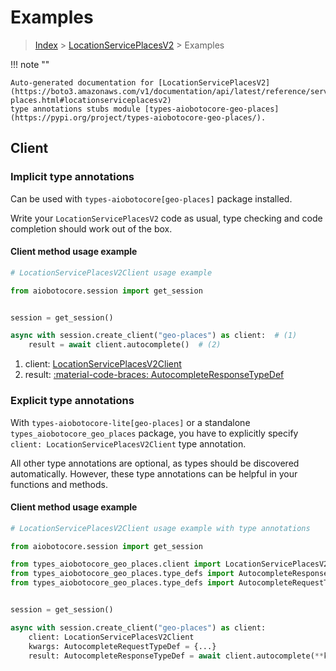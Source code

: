 # Examples

> [Index](../README.md) > [LocationServicePlacesV2](./README.md) > Examples

!!! note ""

    Auto-generated documentation for [LocationServicePlacesV2](https://boto3.amazonaws.com/v1/documentation/api/latest/reference/services/geo-places.html#locationserviceplacesv2)
    type annotations stubs module [types-aiobotocore-geo-places](https://pypi.org/project/types-aiobotocore-geo-places/).

## Client

### Implicit type annotations

Can be used with `types-aiobotocore[geo-places]` package installed.

Write your `LocationServicePlacesV2` code as usual,
type checking and code completion should work out of the box.



#### Client method usage example

```python
# LocationServicePlacesV2Client usage example

from aiobotocore.session import get_session


session = get_session()

async with session.create_client("geo-places") as client:  # (1)
    result = await client.autocomplete()  # (2)
```

1. client: [LocationServicePlacesV2Client](./client.md)
2. result: [:material-code-braces: AutocompleteResponseTypeDef](./type_defs.md#autocompleteresponsetypedef)






### Explicit type annotations

With `types-aiobotocore-lite[geo-places]`
or a standalone `types_aiobotocore_geo_places` package, you have to explicitly specify
`client: LocationServicePlacesV2Client` type annotation.

All other type annotations are optional, as types should be discovered automatically.
However, these type annotations can be helpful in your functions and methods.


#### Client method usage example

```python
# LocationServicePlacesV2Client usage example with type annotations

from aiobotocore.session import get_session

from types_aiobotocore_geo_places.client import LocationServicePlacesV2Client
from types_aiobotocore_geo_places.type_defs import AutocompleteResponseTypeDef
from types_aiobotocore_geo_places.type_defs import AutocompleteRequestTypeDef


session = get_session()

async with session.create_client("geo-places") as client:
    client: LocationServicePlacesV2Client
    kwargs: AutocompleteRequestTypeDef = {...}
    result: AutocompleteResponseTypeDef = await client.autocomplete(**kwargs)
```




